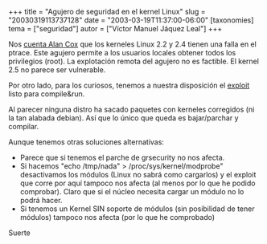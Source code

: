 +++
title = "Agujero de seguridad en el kernel Linux"
slug = "20030319113737128"
date = "2003-03-19T11:37:00-06:00"
[taxonomies]
tema = ["seguridad"]
autor = ["Víctor Manuel Jáquez Leal"]
+++

Nos [cuenta Alan
Cox](http://www.spinics.net/lists/kernel/msg162986.html) que los
kerneles Linux 2.2 y 2.4 tienen una falla en el ptrace. Este agujero
permite a los usuarios locales obtener todos los privilegios (root). La
explotación remota del agujero no es factible. El kernel 2.5 no parece
ser vulnerable.

<!-- more -->
Por otro lado, para los curiosos, tenemos a nuestra disposición el
[exploit](http://isec.pl/cliph/isec-ptrace-kmod-exploit.c) listo para
compile&run.

Al parecer ninguna distro ha sacado paquetes con kerneles corregidos (ni
la tan alabada debian). Así que lo único que queda es bajar/parchar y
compilar.

Aunque tenemos otras soluciones alternativas:

-   Parece que si tenemos el parche de grsecurity no nos afecta.
-   Si hacemos "echo /tmp/nada" \> /proc/sys/kernel/modprobe"
    desactivamos los módulos (Linux no sabrá como cargarlos) y el
    exploit que corre por aquí tampoco nos afecta (al menos por lo que
    he podido comprobar). Claro que si el núcleo necesita cargar un
    módulo no lo podrá hacer.
-   Si tenemos un Kernel SIN soporte de módulos (sin posibilidad de
    tener módulos) tampoco nos afecta (por lo que he comprobado)

Suerte
